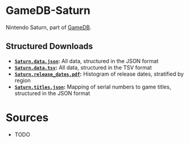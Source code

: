 # GameDB-Saturn
Nintendo Saturn, part of [GameDB](https://github.com/niemasd/GameDB).

## Structured Downloads
* **[`Saturn.data.json`](https://github.com/niemasd/GameDB-Saturn/releases/latest/download/Saturn.data.json):** All data, structured in the JSON format
* **[`Saturn.data.tsv`](https://github.com/niemasd/GameDB-Saturn/releases/latest/download/Saturn.data.tsv):** All data, structured in the TSV format
* **[`Saturn.release_dates.pdf`](https://github.com/niemasd/GameDB-Saturn/releases/latest/download/Saturn.release_dates.pdf):** Histogram of release dates, stratified by region
* **[`Saturn.titles.json`](https://github.com/niemasd/GameDB-Saturn/releases/latest/download/Saturn.titles.json):** Mapping of serial numbers to game titles, structured in the JSON format

# Sources
* TODO
